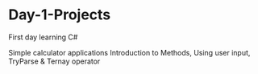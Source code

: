 # Day-1-Projects
First day learning C#

Simple calculator applications 
Introduction to Methods, Using user input, TryParse & Ternay operator
